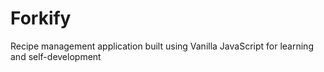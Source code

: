 # Forkify
Recipe management application built using Vanilla JavaScript for learning and self-development
